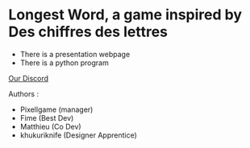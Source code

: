 # Longest Word, a game inspired by Des chiffres des lettres

- There is a presentation webpage
- There is a python program

[Our Discord](https://discord.gg/tAggQPF7Vm)

Authors :
- Pixellgame (manager)
- Fime (Best Dev)
- Matthieu (Co Dev)
- khukuriknife (Designer Apprentice)